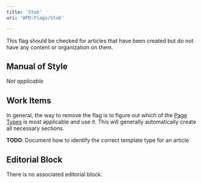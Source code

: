 ```yaml
---
title: 'Stub'
uri: 'WPD:Flags/Stub'

---
```

This flag should be checked for articles that have been created but do not have any content or organization on them.

## Manual of Style

*Not applicable*

## Work Items

In general, the way to remove the flag is to figure out which of the [Page Types](/WPD:Architecture#Page_Types) is most applicable and use it. This will generally automatically create all necessary sections.

**TODO**: Document how to identify the correct template type for an article

## Editorial Block

There is no associated editorial block.
